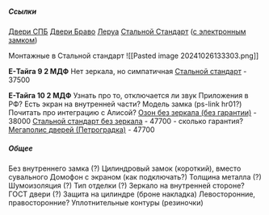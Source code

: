 ##### Ссылки
[Двери СПБ](https://dveri-spb.ru/metallicheskie-dveri.html?catalog_filter%5Bprice%5D%5Bfrom%5D=12500&catalog_filter%5Bprice%5D%5Bto%5D=174000&catalog_filter%5B7%5D%5B%5D=3)
[Двери Браво](https://dveribravo.ru/catalog/vhodnye-dveri/f/v-kvartiru/1/12_1/14/s-zerkalom_1.html)
[Леруа](https://spb.lemanapro.ru/catalogue/vhodnye-dveri-v-kvartiru/?13468=1.2_1.4_1.5_1.8&20047=Да&utm_referrer=https%3A%2F%2Fyandex.ru%2F&02767=Да)
[Стальной Стандарт](https://стальнойстандарт.рф/product-tag/s-zerkalom/) ([с электронным замком](https://стальнойстандарт.рф/product-category/bravo/))

Монтажные в Стальной стандарт
![[Pasted image 20241026133303.png]]

**E-Тайга 9 2 МДФ**
Нет зеркала, но симпатичная
[Стальной стандарт](https://стальнойстандарт.рф/product/bravo-porta-r-104-antik-serebro/) - 37500

**Е-Тайга 10 2 МДФ** 
Узнать про то, отключается ли звук
Приложения в РФ?
Есть экран на внутренней части?
Модель замка (ps-link hr01?)
Почитать про интеграцию с Алисой?
[Озон без зеркала (без гарантии)](https://www.ozon.ru/product/vhodnaya-dver-960h2050-levaya-e-tayga-10-sm-2mdf-s-umnym-zamkom-gimmel-f88-1622747662/?from_sku=1622747662&oos_search=false) - 38000
[Стальной стандарт без зеркала](https://стальнойстандарт.рф/product/bravo-porta-s-55-55/) - 47700 - сколько гарантия?
[Мегаполис дверей (Петроградка)](https://dveri-spb.pro/catalog/detail/e-tayga-10-sm-2-mdf/?ysclid=m2q0r8sk1e210662429) - 47700


##### Общее
Без внутреннего замка (?)
Цилиндровый замок (короткий), вместо сувального
Домофон с экраном (как подключать?)
Толщина металла (?)
Шумоизоляция (?)
Тип отделки (?)
Зеркало на внутренней стороне?
ГОСТ двери (?)
Защита на цилиндре (броне накладка)
Левосторонние, правосторонние?
Уплотнительные контуры (резиночки)